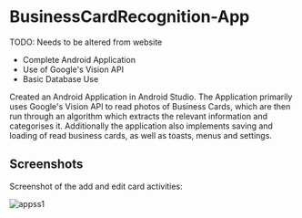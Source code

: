 # BusinessCardRecognition-App

TODO: Needs to be altered from website

- Complete Android Application
- Use of Google's Vision API
- Basic Database Use

Created an Android Application in Android Studio. The Application primarily uses Google's Vision API to read photos of Business Cards, which are then run through an algorithm which extracts the relevant information and categorises it. Additionally the application also implements saving and loading of read business cards, as well as toasts, menus and settings.

## Screenshots

Screenshot of the add and edit card activities:

![appss1](https://user-images.githubusercontent.com/11038569/33598876-71afa758-d9f8-11e7-953f-7878dda122f3.png)
